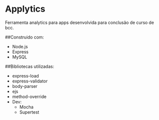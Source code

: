 # Applytics
Ferramenta analytics para apps desenvolvida para conclusão de curso de bcc.

##Construido com:
- Node.js
- Express
- MySQL

##Bibliotecas utilizadas:
- express-load
- express-validator
- body-parser
- ejs
- method-override
- Dev:
    - Mocha
    - Supertest